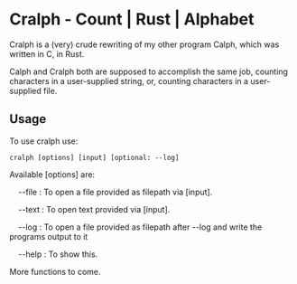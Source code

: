 # Cralph - Count | Rust | Alphabet

Cralph is a (very) crude rewriting of my other program Calph, which was written in C, in Rust.

Calph and Cralph both are supposed to accomplish the same job, counting characters in a user-supplied string, or, counting characters in a user-supplied file.

## Usage

To use cralph use:

```
cralph [options] [input] [optional: --log]
```

Available [options] are:

    --file : To open a file provided as filepath via [input].

    --text : To open text provided via [input].

    --log : To open a file provided as filepath after --log and write the programs output to it

    --help : To show this.

More functions to come.

